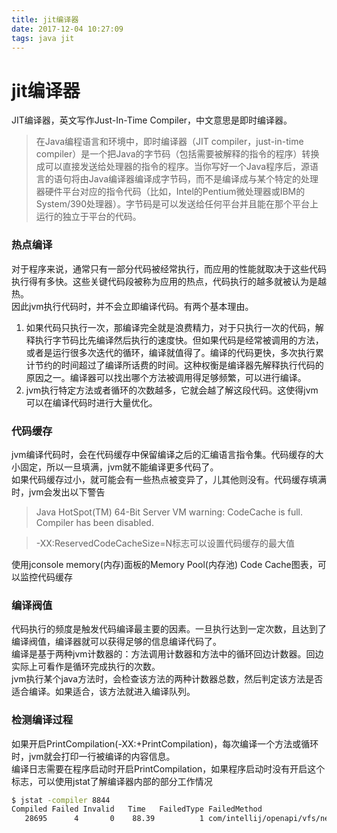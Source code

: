 ```yaml
---
title: jit编译器
date: 2017-12-04 10:27:09
tags: java jit
---
```

# jit编译器
JIT编译器，英文写作Just-In-Time Compiler，中文意思是即时编译器。
> 在Java编程语言和环境中，即时编译器（JIT compiler，just-in-time compiler）是一个把Java的字节码（包括需要被解释的指令的程序）转换成可以直接发送给处理器的指令的程序。当你写好一个Java程序后，源语言的语句将由Java编译器编译成字节码，而不是编译成与某个特定的处理器硬件平台对应的指令代码（比如，Intel的Pentium微处理器或IBM的System/390处理器）。字节码是可以发送给任何平台并且能在那个平台上运行的独立于平台的代码。

### 热点编译
对于程序来说，通常只有一部分代码被经常执行，而应用的性能就取决于这些代码执行得有多快。这些关键代码段被称为应用的热点，代码执行的越多就被认为是越热。  
因此jvm执行代码时，并不会立即编译代码。有两个基本理由。
1. 如果代码只执行一次，那编译完全就是浪费精力，对于只执行一次的代码，解释执行字节码比先编译然后执行的速度快。但如果代码是经常被调用的方法，或者是运行很多次迭代的循环，编译就值得了。编译的代码更快，多次执行累计节约的时间超过了编译所话费的时间。这种权衡是编译器先解释执行代码的原因之一。编译器可以找出哪个方法被调用得足够频繁，可以进行编译。
2. jvm执行特定方法或者循环的次数越多，它就会越了解这段代码。这使得jvm可以在编译代码时进行大量优化。

### 代码缓存
jvm编译代码时，会在代码缓存中保留编译之后的汇编语言指令集。代码缓存的大小固定，所以一旦填满，jvm就不能编译更多代码了。  
如果代码缓存过小，就可能会有一些热点被变异了，儿其他则没有。代码缓存填满时，jvm会发出以下警告
> Java HotSpot(TM) 64-Bit Server VM warning: CodeCache is full. Compiler has been disabled.

> -XX:ReservedCodeCacheSize=N标志可以设置代码缓存的最大值

使用jconsole memory(内存)面板的Memory Pool(内存池) Code Cache图表，可以监控代码缓存

### 编译阀值
代码执行的频度是触发代码编译最主要的因素。一旦执行达到一定次数，且达到了编译阀值，编译器就可以获得足够的信息编译代码了。  
编译是基于两种jvm计数器的：方法调用计数器和方法中的循环回边计数器。回边实际上可看作是循环完成执行的次数。  
jvm执行某个java方法时，会检查该方法的两种计数器总数，然后判定该方法是否适合编译。如果适合，该方法就进入编译队列。

### 检测编译过程
如果开启PrintCompilation(-XX:+PrintCompilation)，每次编译一个方法或循环时，jvm就会打印一行被编译的内容信息。  
编译日志需要在程序启动时开启PrintCompilation，如果程序启动时没有开启这个标志，可以使用jstat了解编译器内部的部分工作情况
```bash
$ jstat -compiler 8844
Compiled Failed Invalid   Time   FailedType FailedMethod
   28695      4       0    88.39          1 com/intellij/openapi/vfs/newvfs/impl/VirtualDirectoryImpl a
```

